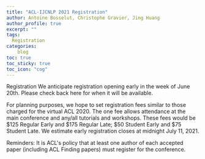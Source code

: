 ```yaml
---
title: "ACL-IJCNLP 2021 Registration"
author: Antoine Bosselut, Christophe Gravier, Jing Huang
author_profile: true
excerpt: ""
tags:
  Registration
categories:
    blog
toc: true
toc_sticky: true
toc_icon: "cog"
---
```

Registration
We anticipate registration opening early in the week of June 20th.  Please check back here for when it will be available.

For planning purposes, we hope to set registration fees similar to those charged for the virtual ACL 2020.  The one fee allows attendance at the main conference and any/all tutorials and workshops.  These fees would be $125 Regular Early and $175 Regular Late; $50 Student Early and $75 Student Late.  We estimate early registration closes at midnight July 11, 2021.

Reminders:  It is ACL's policy that at least one author of each accepted paper (including ACL Finding papers) must register for the conference. 


